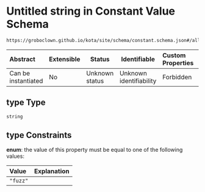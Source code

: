 # Untitled string in Constant Value Schema

```txt
https://groboclown.github.io/kota/site/schema/constant.schema.json#/allOf/1/oneOf/0/properties/type
```




| Abstract            | Extensible | Status         | Identifiable            | Custom Properties | Additional Properties | Access Restrictions | Defined In                                                                                     |
| :------------------ | ---------- | -------------- | ----------------------- | :---------------- | --------------------- | ------------------- | ---------------------------------------------------------------------------------------------- |
| Can be instantiated | No         | Unknown status | Unknown identifiability | Forbidden         | Allowed               | none                | [constant.schema.json\*](../../../../docs/bin/out/constant.schema.json "open original schema") |

## type Type

`string`

## type Constraints

**enum**: the value of this property must be equal to one of the following values:

| Value    | Explanation |
| :------- | ----------- |
| `"fuzz"` |             |
